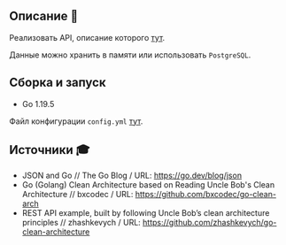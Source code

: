 ## Описание 📃

Реализовать API, описание которого [тут](./docs/proto/simple/descr.md).

Данные можно хранить в памяти или использовать `PostgreSQL`.

## Сборка и запуск
- Go 1.19.5

Файл конфигурации `config.yml` [тут](./config/config.yml).

## Источники 🎓
- JSON and Go // The Go Blog / URL: https://go.dev/blog/json
- Go (Golang) Clean Architecture based on Reading Uncle Bob's Clean Architecture // bxcodec / URL: https://github.com/bxcodec/go-clean-arch
- REST API example, built by following Uncle Bob’s clean architecture principles // zhashkevych / URL: https://github.com/zhashkevych/go-clean-architecture